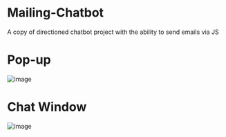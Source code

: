 # Mailing-Chatbot
 A copy of directioned chatbot project with the ability to send emails via JS

# Pop-up
![image](https://github.com/user-attachments/assets/ca2e7c14-b15f-409c-8467-03505e148c89)

# Chat Window
![image](https://github.com/user-attachments/assets/2f3d0f73-6a7e-427f-8d0e-2e83556098fd)
